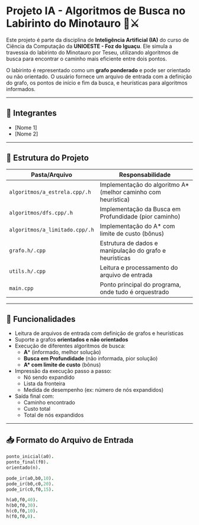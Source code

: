 # Projeto IA - Algoritmos de Busca no Labirinto do Minotauro 🧠⚔️

Este projeto é parte da disciplina de **Inteligência Artificial (IA)** do curso de Ciência da Computação da **UNIOESTE - Foz do Iguaçu**. Ele simula a travessia do labirinto do Minotauro por Teseu, utilizando algoritmos de busca para encontrar o caminho mais eficiente entre dois pontos.

O labirinto é representado como um **grafo ponderado** e pode ser orientado ou não orientado. O usuário fornece um arquivo de entrada com a definição do grafo, os pontos de início e fim da busca, e heurísticas para algoritmos informados.

---

## 👥 Integrantes

- [Nome 1]
- [Nome 2]

---

## 📁 Estrutura do Projeto

| Pasta/Arquivo | Responsabilidade |
|---------------|------------------|
| `algoritmos/a_estrela.cpp/.h` | Implementação do algoritmo A\* (melhor caminho com heurística) |
| `algoritmos/dfs.cpp/.h`    | Implementação da Busca em Profundidade (pior caminho) |
| `algoritmos/a_limitado.cpp/.h`| Implementação do A\* com limite de custo (bônus) |
| `grafo.h/.cpp`            | Estrutura de dados e manipulação do grafo e heurísticas |
| `utils.h/.cpp`           | Leitura e processamento do arquivo de entrada |
| `main.cpp`                 | Ponto principal do programa, onde tudo é orquestrado |

---

## 🧩 Funcionalidades

- Leitura de arquivos de entrada com definição de grafos e heurísticas
- Suporte a grafos **orientados e não orientados**
- Execução de diferentes algoritmos de busca:
    - **A*** (informado, melhor solução)
    - **Busca em Profundidade** (não informada, pior solução)
    - **A\* com limite de custo** (bônus)
- Impressão da execução passo a passo:
    - Nó sendo expandido
    - Lista da fronteira
    - Medida de desempenho (ex: número de nós expandidos)
- Saída final com:
    - Caminho encontrado
    - Custo total
    - Total de nós expandidos

---

## 📥 Formato do Arquivo de Entrada

```prolog
ponto_inicial(a0).
ponto_final(f0).
orientado(n).

pode_ir(a0,b0,10).
pode_ir(b0,c0,20).
pode_ir(c0,f0,15).

h(a0,f0,40).
h(b0,f0,30).
h(c0,f0,10).
h(f0,f0,0).
